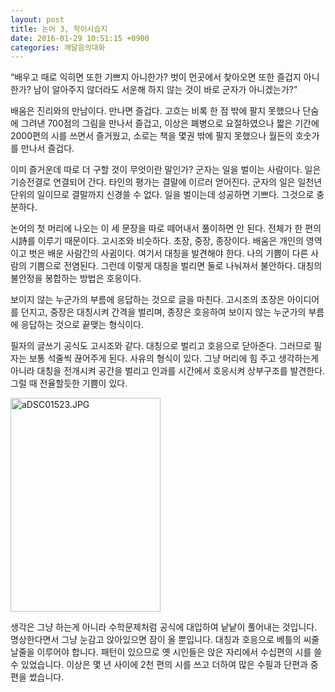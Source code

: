 ```yaml
---
layout: post
title: 논어 3, 학이시습지
date: 2016-01-29 10:51:15 +0900
categories: 깨달음의대화
---
```

“배우고 때로 익히면 또한 기쁘지 아니한가? 벗이 먼곳에서 찾아오면 또한 즐겁지 아니한가? 남이 알아주지 않더라도 서운해 하지 않는 것이 바로 군자가 아니겠는가?” 

  


배움은 진리와의 만남이다. 만나면 즐겁다. 고흐는 비록 한 점 밖에 팔지 못했으나 단숨에 그려낸 700점의 그림을 만나서 즐겁고, 이상은 폐병으로 요절하였으나 짧은 기간에 2000편의 시를 쓰면서 즐거웠고, 소로는 책을 몇권 밖에 팔지 못했으나 월든의 호숫가를 만나서 즐겁다. 

  


이미 즐거운데 따로 더 구할 것이 무엇이란 말인가? 군자는 일을 벌이는 사람이다. 일은 기승전결로 연결되어 간다. 타인의 평가는 결말에 이르러 얻어진다. 군자의 일은 일천년 단위의 일이므로 결말까지 신경쓸 수 없다. 일을 벌이는데 성공하면 기쁘다. 그것으로 충분하다. 

  


논어의 첫 머리에 나오는 이 세 문장을 따로 떼어내서 풀이하면 안 된다. 전체가 한 편의 시詩를 이루기 때문이다. 고시조와 비슷하다. 초장, 중장, 종장이다. 배움은 개인의 영역이고 벗은 배운 사람간의 사귐이다. 여기서 대칭을 발견해야 한다. 나의 기쁨이 다른 사람의 기쁨으로 전염된다. 그런데 이렇게 대칭을 벌리면 둘로 나눠져서 불안하다. 대칭의 불안정을 봉합하는 방법은 호응이다. 

  


보이지 않는 누군가의 부름에 응답하는 것으로 글을 마친다. 고시조의 초장은 아이디어를 던지고, 중장은 대칭시켜 간격을 벌리며, 종장은 호응하여 보이지 않는 누군가의 부름에 응답하는 것으로 끝맺는 형식이다. 

  


필자의 글쓰기 공식도 고시조와 같다. 대칭으로 벌리고 호응으로 닫아준다. 그러므로 필자는 보통 석줄씩 끊어주게 된다. 사유의 형식이 있다. 그냥 머리에 힘 주고 생각하는게 아니라 대칭을 전개시켜 공간을 벌리고 인과를 시간에서 호응시켜 상부구조를 발견한다. 그럴 때 전율할듯한 기쁨이 있다.

  


  



<img src="assets/attach/images/198/893/667/aDSC01523.JPG" alt="aDSC01523.JPG" width="240" height="342" />   


  


생각은 그냥 하는게 아니라 수학문제처럼 공식에 대입하여 낱낱이 풀어내는 것입니다. 명상한다면서 그냥 눈감고 앉아있으면 잠이 올 뿐입니다. 대칭과 호응으로 베틀의 씨줄날줄을 이루어야 합니다. 패턴이 있으므로 옛 시인들은 앉은 자리에서 수십편의 시를 쓸 수 있었습니다. 이상은 몇 년 사이에 2천 편의 시를 쓰고 더하여 많은 수필과 단편과 중편을 썼습니다.

